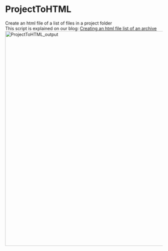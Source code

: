 # ProjectToHTML
Create an html file of a list of files in a project folder<br>
This script is explained on our blog: [Creating an html file list of an archive](https://www.rskgroup.org/macos/creating-an-html-file-list-of-an-archive/)
<img width="686" alt="ProjectToHTML_output" src="https://user-images.githubusercontent.com/6943881/213309731-58d38d0c-7893-4017-8697-4c14da2f389c.png">
